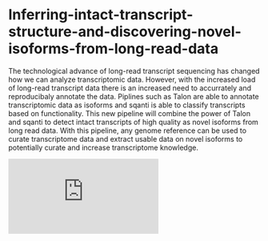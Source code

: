 # Inferring-intact-transcript-structure-and-discovering-novel-isoforms-from-long-read-data

The technological advance of long-read transcript sequencing has changed how we can analyze transcriptomic data. However, with the increased load of long-read transcript data there is an increased need to accurrately and reproducibaly annotate the data. Piplines such as Talon are able to annotate transcriptomic data as isoforms and sqanti is able to classify transcripts based on functionality. This new pipeline will combine the power of Talon and sqanti to detect intact transcripts of high quality as novel isoforms from long read data. With this pipeline, any genome reference can be used to curate transcriptome data and extract usable data on novel isoforms to potentially curate and increase transcriptome knowledge.


![alt tag](https://github.com/NCBI-Codeathons/airbending_isoseq/files/4325491/Pipeline.1.pdf)
